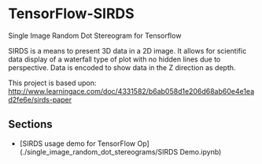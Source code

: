 # TensorFlow-SIRDS
Single Image Random Dot Stereogram for Tensorflow

SIRDS is a means to present 3D data in a 2D image.  It allows
for scientific data display of a waterfall type of plot
with no hidden lines due to perspective.  Data is encoded to show
data in the Z direction as depth.

This project is based upon:
http://www.learningace.com/doc/4331582/b6ab058d1e206d68ab60e4e1ead2fe6e/sirds-paper

## Sections
- [SIRDS usage demo for TensorFlow Op](./single_image_random_dot_stereograms/SIRDS Demo.ipynb)


